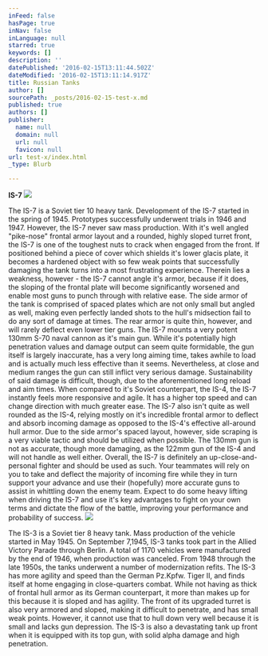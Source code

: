 ```yaml
---
inFeed: false
hasPage: true
inNav: false
inLanguage: null
starred: true
keywords: []
description: ''
datePublished: '2016-02-15T13:11:44.502Z'
dateModified: '2016-02-15T13:11:14.917Z'
title: Russian Tanks
author: []
sourcePath: _posts/2016-02-15-test-x.md
published: true
authors: []
publisher:
  name: null
  domain: null
  url: null
  favicon: null
url: test-x/index.html
_type: Blurb

---
```

**IS-7**
![](https://s3-us-west-2.amazonaws.com/the-grid-img/p/8b68b752a090c3e9fcf028e411a90a1310a64ad8.jpg)

The IS-7 is a Soviet tier 10 heavy tank. Development of the IS-7 started in the spring of 1945\. Prototypes successfully underwent trials in 1946 and 1947\. However, the IS-7 never saw mass production. With it's well angled "pike-nose" frontal armor layout and a rounded, highly sloped turret front, the IS-7 is one of the toughest nuts to crack when engaged from the front. If positioned behind a piece of cover which shields it's lower glacis plate, it becomes a hardened object with so few weak points that successfully damaging the tank turns into a most frustrating experience. Therein lies a weakness, however - the IS-7 cannot angle it's armor, because if it does, the sloping of the frontal plate will become significantly worsened and enable most guns to punch through with relative ease. The side armor of the tank is comprised of spaced plates which are not only small but angled as well, making even perfectly landed shots to the hull's midsection fail to do any sort of damage at times. The rear armor is quite thin, however, and will rarely deflect even lower tier guns. The IS-7 mounts a very potent 130mm S-70 naval cannon as it's main gun. While it's potentially high penetration values and damage output can seem quite formidable, the gun itself is largely inaccurate, has a very long aiming time, takes awhile to load and is actually much less effective than it seems. Nevertheless, at close and medium ranges the gun can still inflict very serious damage. Sustainability of said damage is difficult, though, due to the aforementioned long reload and aim times. When compared to it's Soviet counterpart, the IS-4, the IS-7 instantly feels more responsive and agile. It has a higher top speed and can change direction with much greater ease. The IS-7 also isn't quite as well rounded as the IS-4, relying mostly on it's incredible frontal armor to deflect and absorb incoming damage as opposed to the IS-4's effective all-around hull armor. Due to the side armor's spaced layout, however, side scraping is a very viable tactic and should be utilized when possible. The 130mm gun is not as accurate, though more damaging, as the 122mm gun of the IS-4 and will not handle as well either. Overall, the IS-7 is definitely an up-close-and-personal fighter and should be used as such. Your teammates will rely on you to take and deflect the majority of incoming fire while they in turn support your advance and use their (hopefully) more accurate guns to assist in whittling down the enemy team. Expect to do some heavy lifting when driving the IS-7 and use it's key advantages to fight on your own terms and dictate the flow of the battle, improving your performance and probability of success.
![](https://s3-us-west-2.amazonaws.com/the-grid-img/p/bb7d3ade818e913a2e242f0b5d41b63a6c875c49.png)

The IS-3 is a Soviet tier 8 heavy tank. Mass production of the vehicle started in May 1945\. On September 7,1945, IS-3 tanks took part in the Allied Victory Parade through Berlin. A total of 1170 vehicles were manufactured by the end of 1946, when production was canceled. From 1948 through the late 1950s, the tanks underwent a number of modernization refits. The IS-3 has more agility and speed than the German Pz.Kpfw. Tiger II, and finds itself at home engaging in close-quarters combat. While not having as thick of frontal hull armor as its German counterpart, it more than makes up for this because it is sloped and has agility. The front of its upgraded turret is also very armored and sloped, making it difficult to penetrate, and has small weak points. However, it cannot use that to hull down very well because it is small and lacks gun depression. The IS-3 is also a devastating tank up front when it is equipped with its top gun, with solid alpha damage and high penetration.
